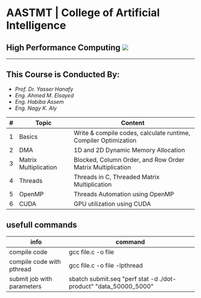 # AASTMT | College of Artificial Intelligence
## High Performance Computing ![](https://img.shields.io/badge/Semester-Fall--2023-red)
---
## This Course is Conducted By:
- _Prof. Dr. Yasser Hanafy_
- _Eng. Ahmed M. Elsayed_
- _Eng. Habiba Assem_
- _Eng. Nagy K. Aly_

| # | Topic | Content |
| ------ | ------ | ------ |
| 1 | Basics | Write & compile codes, calculate runtime, Compiler Optimization |
| 2 | DMA | 1D and 2D Dynamic Memory Allocation |
| 3 | Matrix Multiplication |  Blocked, Column Order, and Row Order Matrix Multiplication |
| 4 | Threads | Threads in C, Threaded Matrix Multiplication |
| 5 | OpenMP | Threads Automation using OpenMP |
| 6 | CUDA | GPU utilization using CUDA |


## usefull commands
| info	| command |
| ------ | ------ |
| compile code | gcc file.c -o file |
| compile code with pthread | gcc file.c -o file -lpthread |
| submit job with parameters | sbatch submit.seq "perf stat -d ./dot-product" "data_50000_5000" |
